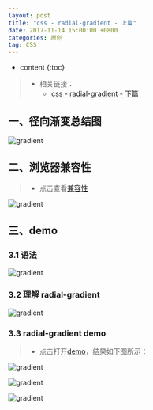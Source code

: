 ```yaml
---
layout: post
title: "css - radial-gradient - 上篇"
date: 2017-11-14 15:00:00 +0800 
categories: 原创
tag: CSS
---
```

* content
{:toc}

> * 相关链接：
>   * [css - radial-gradient - 下篇](http://www.jmazm.com/2017/11/16/css-radial-gradient-2/)

<!-- more -->

## 一、径向渐变总结图

![gradient](/gradient/gradient-10.png)

## 二、浏览器兼容性

> * 点击查看[兼容性](https://caniuse.com/#search=linear-gradient)

![gradient](/gradient/gradient-04.png)

## 三、demo

### 3.1 语法

![gradient](/gradient/gradient-14.png)

### 3.2 理解 radial-gradient

![gradient](/gradient/gradient-13.png)


### 3.3 radial-gradient demo

> * 点击打开[demo](https://jmhello.github.io/effects/demo/css/gradient/demo2/index.html)，结果如下图所示：

![gradient](/gradient/gradient-11.png)

![gradient](/gradient/gradient-12.png)

![gradient](/gradient/gradient-16.png)

